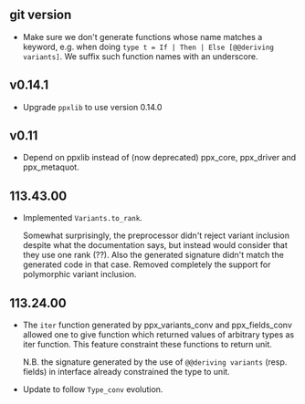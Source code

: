 ## git version

- Make sure we don't generate functions whose name matches a keyword, e.g. when
  doing `type t = If | Then | Else [@@deriving variants]`. We suffix such
  function names with an underscore.

## v0.14.1

- Upgrade `ppxlib` to use version 0.14.0

## v0.11

- Depend on ppxlib instead of (now deprecated) ppx\_core, ppx\_driver and
  ppx\_metaquot.

## 113.43.00

- Implemented `Variants.to_rank`.

  Somewhat surprisingly, the preprocessor didn't reject variant
  inclusion despite what the documentation says, but instead would
  consider that they use one rank (??). Also the generated signature
  didn't match the generated code in that case. Removed completely the
  support for polymorphic variant inclusion.

## 113.24.00

- The `iter` function generated by ppx\_variants\_conv and ppx\_fields\_conv allowed
  one to give function which returned values of arbitrary types as iter function.
  This feature constraint these functions to return unit.

  N.B. the signature generated by the use of `@@deriving variants` (resp. fields)
  in interface already constrained the type to unit.

- Update to follow `Type_conv` evolution.
